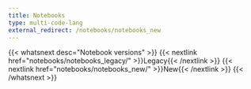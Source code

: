 ```yaml
---
title: Notebooks
type: multi-code-lang
external_redirect: /notebooks/notebooks_new
---
```


{{< whatsnext desc="Notebook versions" >}}
   {{< nextlink href="notebooks/notebooks_legacy/" >}}Legacy{{< /nextlink >}}
   {{< nextlink href="notebooks/notebooks_new/" >}}New{{< /nextlink >}}
{{< /whatsnext >}}